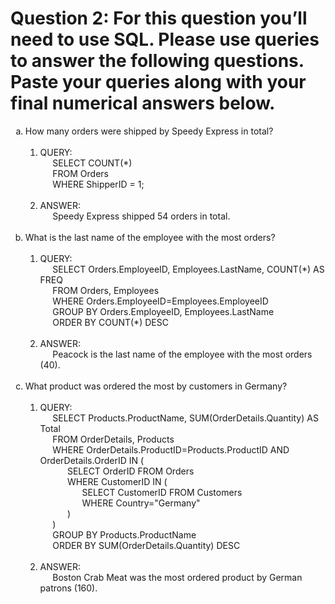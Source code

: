 # Question 2: For this question you’ll need to use SQL. Please use queries to answer the following questions. Paste your queries along with your final numerical answers below. 


<ol type="a">
    <li> How many orders were shipped by Speedy Express in total?
        <ol type="1">
            <br><li> QUERY:
                <br> &nbsp;&nbsp;&nbsp;&nbsp; SELECT COUNT(*) 
                <br> &nbsp;&nbsp;&nbsp;&nbsp; FROM Orders
                <br> &nbsp;&nbsp;&nbsp;&nbsp; WHERE ShipperID = 1;
            </li>
            <br>
            <li> ANSWER:
                <br> &nbsp;&nbsp;&nbsp;&nbsp; Speedy Express shipped 54 orders in total.
            </li>
        </ol>
    </li>
    <br>
    <li> What is the last name of the employee with the most orders?
        <ol type="1">
            <br><li> QUERY:
                <br> &nbsp;&nbsp;&nbsp;&nbsp; SELECT Orders.EmployeeID, Employees.LastName, COUNT(*) AS FREQ
                <br> &nbsp;&nbsp;&nbsp;&nbsp; FROM Orders, Employees
                <br> &nbsp;&nbsp;&nbsp;&nbsp; WHERE Orders.EmployeeID=Employees.EmployeeID
                <br> &nbsp;&nbsp;&nbsp;&nbsp; GROUP BY Orders.EmployeeID, Employees.LastName
                <br> &nbsp;&nbsp;&nbsp;&nbsp; ORDER BY COUNT(*) DESC
            </li>
            <br>
            <li> ANSWER:
                <br> &nbsp;&nbsp;&nbsp;&nbsp; Peacock is the last name of the employee with the most orders (40).
            </li>
        </ol>
    </li>
    <br>
    <li> What product was ordered the most by customers in Germany?
        <ol type="1">
            <br><li> QUERY:
                <br> &nbsp;&nbsp;&nbsp;&nbsp; SELECT Products.ProductName, SUM(OrderDetails.Quantity) AS Total
                <br> &nbsp;&nbsp;&nbsp;&nbsp; FROM OrderDetails, Products
                <br> &nbsp;&nbsp;&nbsp;&nbsp; WHERE OrderDetails.ProductID=Products.ProductID AND OrderDetails.OrderID IN (
                <br> &nbsp;&nbsp;&nbsp;&nbsp;&nbsp;&nbsp;&nbsp;&nbsp;&nbsp;&nbsp; SELECT OrderID FROM Orders
                <br> &nbsp;&nbsp;&nbsp;&nbsp;&nbsp;&nbsp;&nbsp;&nbsp;&nbsp;&nbsp; WHERE CustomerID IN (
                <br> &nbsp;&nbsp;&nbsp;&nbsp;&nbsp;&nbsp;&nbsp;&nbsp;&nbsp;&nbsp;&nbsp;&nbsp;&nbsp;&nbsp;&nbsp;&nbsp; SELECT CustomerID FROM Customers
                <br> &nbsp;&nbsp;&nbsp;&nbsp;&nbsp;&nbsp;&nbsp;&nbsp;&nbsp;&nbsp;&nbsp;&nbsp;&nbsp;&nbsp;&nbsp;&nbsp; WHERE Country="Germany"
                <br> &nbsp;&nbsp;&nbsp;&nbsp;&nbsp;&nbsp;&nbsp;&nbsp;&nbsp;&nbsp; )
                <br> &nbsp;&nbsp;&nbsp;&nbsp; )
                <br> &nbsp;&nbsp;&nbsp;&nbsp; GROUP BY Products.ProductName
                <br> &nbsp;&nbsp;&nbsp;&nbsp; ORDER BY SUM(OrderDetails.Quantity) DESC
            </li>
            <br>
            <li> ANSWER:
                <br> &nbsp;&nbsp;&nbsp;&nbsp; Boston Crab Meat was the most ordered product by German patrons (160).
            </li>
        </ol>
    </li>            
</ol>
